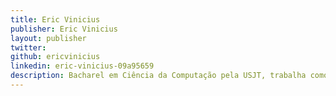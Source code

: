 ```yaml
---
title: Eric Vinicius
publisher: Eric Vinicius
layout: publisher
twitter:
github: ericvinicius
linkedin: eric-vinicius-09a95659
description: Bacharel em Ciência da Computação pela USJT, trabalha como engenheiro de software no Elo7. Gosta de aprender coisa novas e esta muito empolgado com a area de Data Science
---
```

